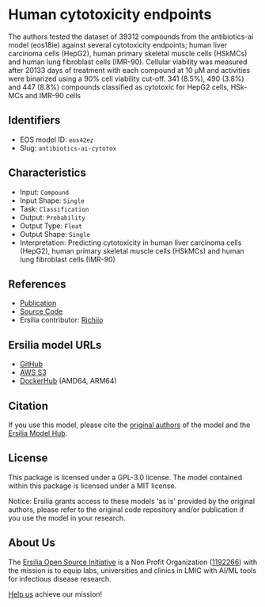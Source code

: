 # Human cytotoxicity endpoints

The authors tested the dataset of 39312 compounds from the antibiotics-ai model (eos18ie) against several cytotoxicity endpoints; human liver carcinoma cells (HepG2), human primary skeletal muscle cells (HSkMCs) and human lung fibroblast cells (IMR-90). Cellular viability was measured after 20133 days of treatment with each compound at 10 μM and activities were binarized using a 90% cell viability cut-off. 341 (8.5%), 490 (3.8%) and 447 (8.8%) compounds classified as cytotoxic for HepG2 cells, HSk-MCs and IMR-90 cells

## Identifiers

* EOS model ID: `eos42ez`
* Slug: `antibiotics-ai-cytotox`

## Characteristics

* Input: `Compound`
* Input Shape: `Single`
* Task: `Classification`
* Output: `Probability`
* Output Type: `Float`
* Output Shape: `Single`
* Interpretation: Predicting cytotoxicity in  human liver carcinoma cells (HepG2), human primary skeletal muscle cells (HSkMCs) and human lung fibroblast cells (IMR-90)

## References

* [Publication](https://www.nature.com/articles/s41586-023-06887-8)
* [Source Code](https://github.com/felixjwong/antibioticsai)
* Ersilia contributor: [Richiio](https://github.com/Richiio)

## Ersilia model URLs
* [GitHub](https://github.com/ersilia-os/eos42ez)
* [AWS S3](https://ersilia-models-zipped.s3.eu-central-1.amazonaws.com/eos42ez.zip)
* [DockerHub](https://hub.docker.com/r/ersiliaos/eos42ez) (AMD64, ARM64)

## Citation

If you use this model, please cite the [original authors](https://www.nature.com/articles/s41586-023-06887-8) of the model and the [Ersilia Model Hub](https://github.com/ersilia-os/ersilia/blob/master/CITATION.cff).

## License

This package is licensed under a GPL-3.0 license. The model contained within this package is licensed under a MIT license.

Notice: Ersilia grants access to these models 'as is' provided by the original authors, please refer to the original code repository and/or publication if you use the model in your research.

## About Us

The [Ersilia Open Source Initiative](https://ersilia.io) is a Non Profit Organization ([1192266](https://register-of-charities.charitycommission.gov.uk/charity-search/-/charity-details/5170657/full-print)) with the mission is to equip labs, universities and clinics in LMIC with AI/ML tools for infectious disease research.

[Help us](https://www.ersilia.io/donate) achieve our mission!